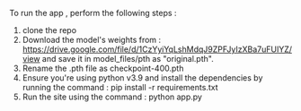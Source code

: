 To run the app , perform the following steps :
1) clone the repo
2) Download the model's weights from : https://drive.google.com/file/d/1CzYyiYqLshMdqJ9ZPFJyIzXBa7uFUIYZ/view and save it in model_files/pth as "original.pth". 
3) Rename the .pth file as checkpoint-400.pth
4) Ensure you're using python v3.9 and install the dependencies by running the command : pip install -r requirements.txt
5) Run the site using the command : python app.py
